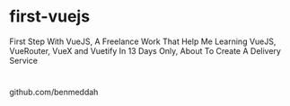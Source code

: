 # first-vuejs
First Step With VueJS, A Freelance Work That Help Me Learning VueJS, VueRouter, VueX and Vuetify In 13 Days Only, About To Create A Delivery Service
#
github.com/benmeddah
